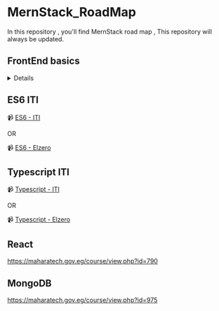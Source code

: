 # MernStack_RoadMap
In this repository , you'll find MernStack road map , This repository will always be updated.

## FrontEnd basics 

<details>

<details>

   <summary>HTML & CSS</summary>
  
  📹 [ HTML & CSS - ITI ](https://maharatech.gov.eg/course/view.php?id=36)
  
  OR 

  📹 [ HTML - Elzero ](https://youtube.com/playlist?list=PLDoPjvoNmBAw_t_XWUFbBX-c9MafPk9ji)

  📹 [ CSS - Elzero ](https://youtube.com/playlist?list=PLDoPjvoNmBAzjsz06gkzlSrlev53MGIKe)

</details>


  <details>

  <summary>JavaScript</summary>
  
 📹 [ JavaScript - ITI ](https://maharatech.gov.eg/mod/hvp/view.php?id=7228&forceview=1)
  
  OR 

  📹 [ JavaScript- Elzero ](https://youtube.com/playlist?list=PLDoPjvoNmBAx3kiplQR_oeDqLDBUDYwVv)


  <summary>JavaScript projects</summary>

  📹 [ JavaScript- Elzero ](https://youtube.com/playlist?list=PLDoPjvoNmBAz7_BgzvNcOaE-m_SnE4jiT)

    
  </details>
  
</details>

## ES6 ITI

 📹 [ ES6 - ITI ](https://maharatech.gov.eg/course/view.php?id=791)

 OR 

 📹 [ ES6 - Elzero ](https://youtube.com/playlist?list=PLDoPjvoNmBAy3siU1b04xY24ZlstofO9M)


## Typescript ITI

📹 [Typescript - ITI ](https://maharatech.gov.eg/course/view.php?id=976)

 OR 

📹 [Typescript - Elzero ](https://youtube.com/playlist?list=PLDoPjvoNmBAy532K9M_fjiAmrJ0gkCyLJ)


## React 

https://maharatech.gov.eg/course/view.php?id=790

## MongoDB

https://maharatech.gov.eg/course/view.php?id=975
